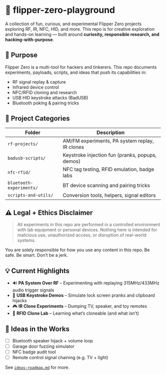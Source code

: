# 🐬 flipper-zero-playground

A collection of fun, curious, and experimental Flipper Zero projects exploring RF, IR, NFC, HID, and more. This repo is for creative exploration and hands-on learning — built around **curiosity, responsible research, and hacking-with-purpose**.

## 🎯 Purpose

Flipper Zero is a multi-tool for hackers and tinkerers. This repo documents experiments, payloads, scripts, and ideas that push its capabilities in:

- RF signal replay & capture
- Infrared device control
- NFC/RFID cloning and research
- USB HID keystroke attacks (BadUSB)
- Bluetooth poking & pairing tricks

## 📁 Project Categories

| Folder                | Description                                      |
|------------------------|--------------------------------------------------|
| `rf-projects/`         | AM/FM experiments, PA system replay, IR clones  |
| `badusb-scripts/`      | Keystroke injection fun (pranks, popups, demos) |
| `nfc-rfid/`            | NFC tag testing, RFID emulation, badge labs     |
| `bluetooth-experiments/` | BT device scanning and pairing tricks        |
| `scripts-and-utils/`   | Conversion tools, helpers, signal editors       |

## ⚠️ Legal + Ethics Disclaimer

> All experiments in this repo are performed in a controlled environment with lab equipment or personal devices. Nothing here is intended for malicious use, unauthorized access, or disruption of real-world systems.

You are solely responsible for how you use any content in this repo. Be safe. Be smart. Don’t be a jerk.

## 💡 Current Highlights

- 🔊 **PA System Over RF** – Experimenting with replaying 315MHz/433MHz audio trigger signals
- 🎹 **USB Keystroke Demos** – Simulate lock screen pranks and clipboard hijacks
- 🎮 **IR Clone Experiments** – Dumping TV, speaker, and toy remotes
- 🪪 **RFID Clone Lab** – Learning what’s cloneable (and what isn’t)

## 🧠 Ideas in the Works

- [ ] Bluetooth speaker hijack + volume loop
- [ ] Garage door fuzzing simulator
- [ ] NFC badge audit tool
- [ ] Remote control signal chaining (e.g. TV + light)

See [`ideas-roadmap.md`](ideas-roadmap.md) for more.

